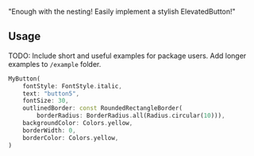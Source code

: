<!--
This README describes the package. If you publish this package to pub.dev,
this README's contents appear on the landing page for your package.

For information about how to write a good package README, see the guide for
[writing package pages](https://dart.dev/guides/libraries/writing-package-pages).

For general information about developing packages, see the Dart guide for
[creating packages](https://dart.dev/guides/libraries/create-library-packages)
and the Flutter guide for
[developing packages and plugins](https://flutter.dev/developing-packages).
-->

"Enough with the nesting! Easily implement a stylish ElevatedButton!"

## Usage

TODO: Include short and useful examples for package users. Add longer examples
to `/example` folder.

```dart
MyButton(
    fontStyle: FontStyle.italic,
    text: "button5",
    fontSize: 30,
    outlinedBorder: const RoundedRectangleBorder(
        borderRadius: BorderRadius.all(Radius.circular(10))),
    backgroundColor: Colors.yellow,
    borderWidth: 0,
    borderColor: Colors.yellow,
)
```
